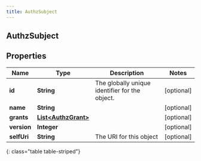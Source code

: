 ```yaml
---
title: AuthzSubject
---
```

## AuthzSubject


## Properties

| Name | Type | Description | Notes |
| ------------ | ------------- | ------------- | ------------- |
| **id** | **String** | The globally unique identifier for the object. |  [optional] |
| **name** | **String** |  |  [optional] |
| **grants** | [**List&lt;AuthzGrant&gt;**](AuthzGrant.html) |  |  [optional] |
| **version** | **Integer** |  |  [optional] |
| **selfUri** | **String** | The URI for this object |  [optional] |
{: class="table table-striped"}




